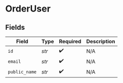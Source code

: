 # OrderUser


## Fields

| Field              | Type               | Required           | Description        |
| ------------------ | ------------------ | ------------------ | ------------------ |
| `id`               | *str*              | :heavy_check_mark: | N/A                |
| `email`            | *str*              | :heavy_check_mark: | N/A                |
| `public_name`      | *str*              | :heavy_check_mark: | N/A                |